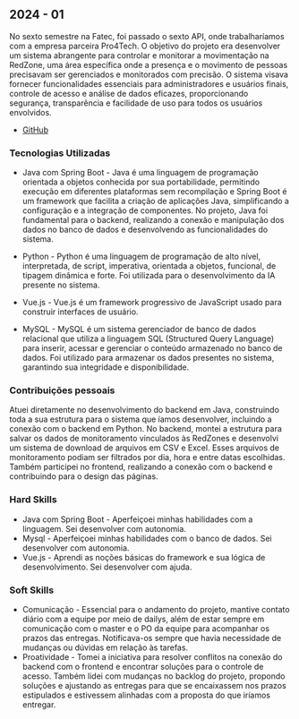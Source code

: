 ## 2024 - 01
No sexto semestre na Fatec, foi passado o sexto API, onde trabalharíamos com a empresa parceira Pro4Tech. O objetivo do projeto era desenvolver um sistema abrangente para controlar e monitorar a movimentação na RedZone, uma área específica onde a presença e o movimento de pessoas precisavam ser gerenciados e monitorados com precisão. O sistema visava fornecer funcionalidades essenciais para administradores e usuários finais, controle de acesso e análise de dados eficazes, proporcionando segurança, transparência e facilidade de uso para todos os usuários envolvidos.

- [GitHub](https://github.com/Tech-Guardian/Doc_TechGuardian7)

### Tecnologias Utilizadas

- Java com Spring Boot - Java é uma linguagem de programação orientada a objetos conhecida por sua portabilidade, permitindo execução em diferentes plataformas sem recompilação e Spring Boot é um framework que facilita a criação de aplicações Java, simplificando a configuração e a integração de componentes. No projeto, Java foi fundamental para o backend, realizando a conexão e manipulação dos dados no banco de dados e desenvolvendo as funcionalidades do sistema.

- Python - Python é uma linguagem de programação de alto nível, interpretada, de script, imperativa, orientada a objetos, funcional, de tipagem dinâmica e forte. Foi utilizada para o desenvolvimento da IA presente no sistema. 

- Vue.js - Vue.js é um framework progressivo de JavaScript usado para construir interfaces de usuário.

- MySQL - MySQL é um sistema gerenciador de banco de dados relacional que utiliza a linguagem SQL (Structured Query Language) para inserir, acessar e gerenciar o conteúdo armazenado no banco de dados. Foi utilizado para armazenar os dados presentes no sistema, garantindo sua integridade e disponibilidade.

### Contribuições pessoais 

Atuei diretamente no desenvolvimento do backend em Java, construindo toda a sua estrutura para o sistema que íamos desenvolver, incluindo a conexão com o backend em Python. No backend, montei a estrutura para salvar os dados de monitoramento vinculados às RedZones e desenvolvi um sistema de download de arquivos em CSV e Excel. Esses arquivos de monitoramento podiam ser filtrados por dia, hora e entre datas escolhidas. Também participei no frontend, realizando a conexão com o backend e contribuindo para o design das páginas.

### Hard Skills 

- Java com Spring Boot - Aperfeiçoei minhas habilidades com a linguagem. Sei desenvolver com autonomia. 
- Mysql - Aperfeiçoei minhas habilidades com o banco de dados. Sei desenvolver com autonomia. 
- Vue.js - Aprendi as noções básicas do framework e sua lógica de desenvolvimento. Sei desenvolver com ajuda. 

### Soft Skills 

- Comunicação - Essencial para o andamento do projeto, mantive contato diário com a equipe por meio de dailys, além de estar sempre em comunicação com o master e o PO da equipe para acompanhar os prazos das entregas. Notificava-os sempre que havia necessidade de mudanças ou dúvidas em relação às tarefas.
- Proatividade - Tomei a iniciativa para resolver conflitos na conexão do backend com o frontend e encontrar soluções para o controle de acesso. Também lidei com mudanças no backlog do projeto, propondo soluções e ajustando as entregas para que se encaixassem nos prazos estipulados e estivessem alinhadas com a proposta do que iríamos entregar. 
